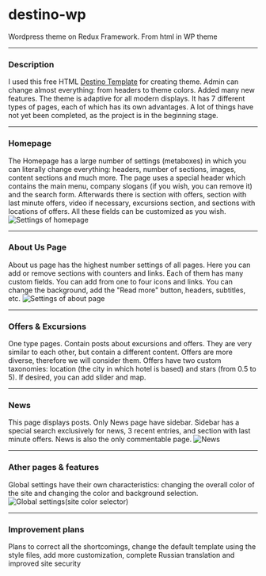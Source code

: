 # destino-wp
Wordpress theme on Redux Framework. From html in WP theme

***
### Description
I used this free HTML [Destino Template](https://colorlib.com/preview/#destino) for creating theme.
Admin can change almost everything: from headers to theme colors. Added many new features. The theme is adaptive for all modern displays. It has 7 different types of pages, each of which has its own advantages. A lot of things have not yet been completed, as the project is in the beginning stage.
***
### Homepage
The Homepage has a large number of settings (metaboxes) in which you can literally change everything: headers, number of sections, images, content sections and much more. The page uses a special header which contains the main menu, company slogans (if you wish, you can remove it) and the search form. Afterwards there is section with offers, section with last minute offers, video if necessary, excursions section, and sections with locations of offers. All these fields can be customized as you wish.
![Settings of homepage](https://image.ibb.co/hXhyef/Screenshot-1.png)
***
### About Us Page
About us page has the highest number settings of all pages. Here you can add or remove sections with counters and links. Each of them has many custom fields. You can add from one to four icons and links. You can change the background, add the "Read more" button, headers, subtitles, etc.
![Settings of about page](https://image.ibb.co/dYHs5L/Screenshot-2.png)
***
### Offers & Excursions
One type pages. Сontain posts about excursions and offers. They are very similar to each other, but contain a different content. Offers are more diverse, therefore we will consider them. Offers have two custom taxonomies: location (the city in which hotel is based) and stars (from 0.5 to 5). If desired, you can add slider and map.
***
### News
This page displays posts. Only News page have sidebar. Sidebar has a special search exclusively for news, 3 recent entries, and section with last minute offers. News is also the only commentable page.
![News](https://image.ibb.co/bSa1zf/Screenshot-3.png)
***
### Ather pages & features
Global settings have their own characteristics: changing the overall color of the site and changing the color and background selection.
![Global settings(site color selector)](https://image.ibb.co/imNdC0/Screenshot-4.png)
***
### Improvement plans
Plans to correct all the shortcomings, change the default template using the style files, add more customization, complete Russian translation and improved site security
